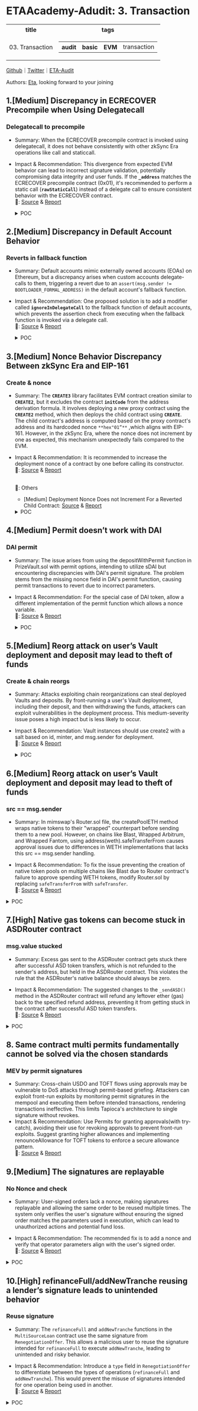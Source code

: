# ETAAcademy-Adudit: 3. Transaction

<table>
  <tr>
    <th>title</th>
    <th>tags</th>
  </tr>
  <tr>
    <td>03. Transaction</td>
    <td>
      <table>
        <tr>
          <th>audit</th>
          <th>basic</th>
          <th>EVM</th>
          <td>transaction</td>
        </tr>
      </table>
    </td>
  </tr>
</table>

[Github](https://github.com/ETAAcademy)｜[Twitter](https://twitter.com/ETAAcademy)｜[ETA-Audit](https://github.com/ETAAcademy/ETAAcademy-Audit)

Authors: [Eta](https://twitter.com/pwhattie), looking forward to your joining

## 1.[Medium] Discrepancy in ECRECOVER Precompile when Using Delegatecall

### Delegatecall to precompile

- Summary: When the ECRECOVER precompile contract is invoked using delegatecall, it does not behave consistently with other zkSync Era operations like call and staticcall.
- Impact & Recommendation: This divergence from expected EVM behavior can lead to incorrect signature validation, potentially compromising data integrity and user funds. If the **`_address`** matches the ECRECOVER precompile contract (0x01), it's recommended to perform a static call (**`rawStaticCall`**) instead of a delegate call to ensure consistent behavior with the ECRECOVER contract.
  <br> 🐬: [Source](https://code4rena.com/reports/2023-10-zksync#m-17-discrepancy-in-ecrecover-precompile-when-using-delegatecall) & [Report](https://code4rena.com/reports/2023-10-zksync)

  <details><summary>POC</summary>

  ```solidity

    // SPDX-License-Identifier: MIT
    pragma solidity >=0.8.20;
    contract PoC {
        bytes32 h = keccak256("");
        uint8 v = 27;
        bytes32 r = bytes32(uint256(1));
        bytes32 s = bytes32(uint256(2));
        function ecrecoverStaticcall() public returns (bytes32) {
            bytes memory data = abi.encode(h, v, r, s);
            assembly {
                pop(staticcall(gas(), 0x01, add(data, 0x20), mload(data), 0, 0x20))
                return(0, 0x20)
            }
        }
        function ecrecoverCall() public returns (bytes32) {
            bytes memory data = abi.encode(h, v, r, s);
            assembly {
                pop(call(gas(), 0x01, 0x00, add(data, 0x20), mload(data), 0, 0x20))
                return(0, 0x20)
            }
        }
        function ecrecoverDelegatecall() public returns (bytes32) {
            bytes memory data = abi.encode(h, v, r, s);
            assembly {
                pop(
                    delegatecall(gas(), 0x01, add(data, 0x20), mload(data), 0, 0x20)
                )
                return(0, 0x20)
            }
        }
    }

  ```

## 2.[Medium] Discrepancy in Default Account Behavior

### Reverts in fallback function

- Summary: Default accounts mimic externally owned accounts (EOAs) on Ethereum, but a discrepancy arises when custom accounts delegate-calls to them, triggering a revert due to an `assert(msg.sender != BOOTLOADER_FORMAL_ADDRESS)` in the default account's fallback function.
- Impact & Recommendation: One proposed solution is to add a modifier called **`ignoreInDelegateCall`** to the fallback function of default accounts, which prevents the assertion check from executing when the fallback function is invoked via a delegate call.
  <br> 🐬: [Source](https://code4rena.com/reports/2023-10-zksync#m-18-discrepancy-in-default-account-behavior) & [Report](https://code4rena.com/reports/2023-10-zksync)

  <details><summary>POC</summary>

  ```solidity
    fallback() external payable {
        // The fallback function of the default account should never be called by the bootloader
        assert(msg.sender != BOOTLOADER_FORMAL_ADDRESS);
        // If the contract is called directly, it should behave like an EOA.
    }
    receive() external payable {
        // If the contract is called directly, it should behave like an EOA.
    }

    function _execute(Transaction calldata _transaction) internal {
        address to = address(uint160(_transaction.to));
        (bool success,) = address(to).delegatecall("0x1234");
        require(success, "call was not successful");
    }

  ```

  </details>

## 3.[Medium] Nonce Behavior Discrepancy Between zkSync Era and EIP-161

### Create & nonce

- Summary: The **`CREATE3`** library facilitates EVM contract creation similar to **`CREATE2`**, but it excludes the contract **`initCode`** from the address derivation formula. It involves deploying a new proxy contract using the **`CREATE2`** method, which then deploys the child contract using **`CREATE`**. The child contract's address is computed based on the proxy contract's address and its hardcoded nonce `**hex"01”**` ,which aligns with EIP-161. However, in the zkSync Era, where the nonce does not increment by one as expected, this mechanism unexpectedly fails compared to the EVM.
- Impact & Recommendation: It is recommended to increase the deployment nonce of a contract by one before calling its constructor.
  <br> 🐬: [Source](https://code4rena.com/reports/2023-10-zksync#m-20-nonce-behavior-discrepancy-between-zksync-era-and-eip-161) & [Report](https://code4rena.com/reports/2023-10-zksync)

  <br> 🐬: Others

  - [Medium] Deployment Nonce Does not Increment For a Reverted Child Contract: [Source](https://code4rena.com/reports/2023-10-zksync#m-21-deployment-nonce-does-not-increment-for-a-reverted-child-contract) & [Report](https://code4rena.com/reports/2023-10-zksync)

  <details><summary>POC</summary>

  ```solidity

  function _constructContract(
        address _sender,
        address _newAddress,
        bytes32 _bytecodeHash,
        bytes calldata _input,
        bool _isSystem,
        bool _callConstructor
    ) internal {
        NONCE_HOLDER_SYSTEM_CONTRACT.incrementDeploymentNonce(_newAddress);
        //...
    }

  ```

  </details>

## 4.[Medium] Permit doesn’t work with DAI

### DAI permit

- Summary: The issue arises from using the depositWithPermit function in PrizeVault.sol with permit options, intending to utilize sDAI but encountering discrepancies with DAI's permit signature. The problem stems from the missing nonce field in DAI's permit function, causing permit transactions to revert due to incorrect parameters.

- Impact & Recommendation: For the special case of DAI token, allow a different implementation of the permit function which allows a nonce variable.
  <br> 🐬: [Source](https://code4rena.com/reports/2024-03-pooltogether#m-08-permit-doesnt-work-with-dai) & [Report](https://code4rena.com/reports/2024-03-pooltogether)

  <details><summary>POC</summary>

  ```solidity
    IERC20Permit(address(_asset)).permit(_owner, address(this), _assets, _deadline, _v, _r, _s);

    function permit(address holder, address spender, uint256 nonce, uint256 expiry,
                        bool allowed, uint8 v, bytes32 r, bytes32 s) external


  ```

  </details>

## 5.[Medium] Reorg attack on user’s Vault deployment and deposit may lead to theft of funds

### Create & chain reorgs

- Summary: Attacks exploiting chain reorganizations can steal deployed Vaults and deposits. By front-running a user's Vault deployment, including their deposit, and then withdrawing the funds, attackers can exploit vulnerabilities in the deployment process. This medium-severity issue poses a high impact but is less likely to occur.

- Impact & Recommendation: Vault instances should use create2 with a salt based on id, minter, and msg.sender for deployment.
  <br> 🐬: [Source](https://code4rena.com/reports/2023-07-amphora#m-02-reorg-attack-on-users-vault-deployment-and-deposit-may-lead-to-theft-of-funds) & [Report](https://code4rena.com/reports/2023-07-amphora)

  <details><summary>POC</summary>

  ```solidity
  /// @notice Deploys a new Vault
  /// @param _id The id of the vault
  /// @param _minter The address of the minter of the vault
  /// @return _vault The vault that was created
  function deployVault(uint96 _id, address _minter) external returns (IVault _vault) {
    _vault = IVault(new Vault(_id, _minter, msg.sender, CVX, CRV));
  }

  ```

  </details>

## 6.[Medium] Reorg attack on user’s Vault deployment and deposit may lead to theft of funds

### src == msg.sender

- Summary: In mimswap's Router.sol file, the createPoolETH method wraps native tokens to their "wrapped" counterpart before sending them to a new pool. However, on chains like Blast, Wrapped Arbitrum, and Wrapped Fantom, using address(weth).safeTransferFrom causes approval issues due to differences in WETH implementations that lacks this src == msg.sender handling.

- Impact & Recommendation: To fix the issue preventing the creation of native token pools on multiple chains like Blast due to Router contract's failure to approve spending WETH tokens, modify Router.sol by replacing `safeTransferFrom` with `safeTransfer`.
  <br> 🐬: [Source](https://code4rena.com/reports/2024-03-abracadabra-money#m-01-pool-creation-failure-due-to-weth-transfer-compatibility-issue-on-some-chains) & [Report](https://code4rena.com/reports/2024-03-abracadabra-money)

<details><summary>POC</summary>

```solidity
  pragma solidity ^0.8.0;
  import "forge-std/Test.sol";
  import "forge-std/console.sol";
  import {IERC20} from "forge-std/interfaces/IERC20.sol";
  contract PairTest is Test {
      address alice = address(0xf683Ce59521AA464066783d78e40CD9412f33D21);
      address bob = address(0x2);
      // WETH address on Blast network
      IERC20 public constant WETH = IERC20(0x4300000000000000000000000000000000000004);
      error InsufficientAllowance();
      function testPoC_TransferFromRevert() public {
          // stdstore write for packed slot is complex so we use a real address that has tokens in blaset main net weth
          // if this fails we need to update alice address to an address that has more than 1 ether balance in weth blast main net
          assert(WETH.balanceOf(alice) > 1 ether);
          vm.startPrank(alice);
          vm.expectRevert(InsufficientAllowance.selector);
          WETH.transferFrom(alice, bob, 1 ether);
          vm.stopPrank();
      }
}

```

</details>

## 7.[High] Native gas tokens can become stuck in ASDRouter contract

### msg.value stucked

- Summary: Excess gas sent to the ASDRouter contract gets stuck there after successful ASD token transfers, which is not refunded to the sender's address, but held in the ASDRouter contract. This violates the rule that the ASDRouter's native balance should always be zero.

- Impact & Recommendation: The suggested changes to the `_sendASD()` method in the ASDRouter contract will refund any leftover ether (gas) back to the specified refund address, preventing it from getting stuck in the contract after successful ASD token transfers.
  <br> 🐬: [Source](https://code4rena.com/reports/2024-03-canto#h-01-native-gas-tokens-can-become-stuck-in-asdrouter-contract) & [Report](https://code4rena.com/reports/2024-03-canto)

<details><summary>POC</summary>

```solidity
    diff --git a/test/ASDRouter.js b/test/ASDRouter.js
    index 2a36337..eccedc0 100644
    --- a/test/ASDRouter.js
    +++ b/test/ASDRouter.js
    @@ -276,6 +276,7 @@ describe("ASDRouter", function () {
        it("lzCompose: successful deposit and send on canto", async () => {
            // update whitelist
            await ASDUSDC.updateWhitelist(USDCOFT.target, true);
    +        const gas = ethers.parseEther("1");
            // call lzCompose with valid payload
            await expect(
                ASDRouter.lzCompose(
    @@ -287,12 +288,18 @@ describe("ASDRouter", function () {
                        generatedRouterPayload(cantoLzEndpoint.id, refundAddress, TESTASD.target, TESTASD.target, "0", refundAddress, "0")
                    ),
                    executorAddress,
    -                "0x"
    +                "0x",
    +                { value: gas }
                )
            )
                .to.emit(ASDRouter, "ASDSent")
                .withArgs(guid, refundAddress, TESTASD.target, amountUSDCSent, cantoLzEndpoint.id, false);
            // expect ASD to be sent to canto
            expect(await TESTASD.balanceOf(refundAddress)).to.equal(amountUSDCSent);
    +
    +        // expect gas to be refunded and not held in ASDRouter
    +        expect(await ethers.provider.getBalance(ASDRouter.target)).to.equal(0);
    +        expect(await ethers.provider.getBalance(refundAddress)).to.equal(gas);
    +
        });
    });

```

</details>

## 8. Same contract multi permits fundamentally cannot be solved via the chosen standards

### MEV by permit signatures

- Summary: Cross-chain USDO and TOFT flows using approvals may be vulnerable to DoS attacks through permit-based griefing. Attackers can exploit front-run exploits by monitoring permit signatures in the mempool and executing them before intended transactions, rendering transactions ineffective. This limits Tapioca's architecture to single signature without revokes.
- Impact & Recommendation: Use Permits for granting approvals(with try-catch), avoiding their use for revoking approvals to prevent front-run exploits. Suggest granting higher allowances and implementing renounceAllowance for TOFT tokens to enforce a secure allowance pattern.
  <br> 🐬: [Source](https://code4rena.com/reports/2024-02-tapioca#m-25-same-contract-multi-permits-fundamentally-cannot-be-solved-via-the-chosen-standards) & [Report](https://code4rena.com/reports/2024-02-tapioca)

## 9.[Medium] The signatures are replayable

### No Nonce and check

- Summary: User-signed orders lack a nonce, making signatures replayable and allowing the same order to be reused multiple times. The system only verifies the user's signature without ensuring the signed order matches the parameters used in execution, which can lead to unauthorized actions and potential fund loss.

- Impact & Recommendation: The recommended fix is to add a nonce and verify that operator parameters align with the user's signed order.
  <br> 🐬: [Source](https://code4rena.com/reports/2024-06-krystal-defi#m-02-the-signatures-are-replayable) & [Report](https://code4rena.com/reports/2024-06-krystal-defi)

<details><summary>POC</summary>

```solidity

@>  StructHash.Order emptyUserConfig; // todo: remove this when we fill user configuration
    function setUp() external {
        _setupBase();
    }
    function testAutoAdjustRange() external {
        // add liquidity to existing (empty) position (add 1 DAI / 0 USDC)
        _increaseLiquidity();
        (address userAddress, uint256 privateKey) = makeAddrAndKey("positionOwnerAddress");
        vm.startPrank(TEST_NFT_ACCOUNT);
        NPM.safeTransferFrom(TEST_NFT_ACCOUNT, userAddress, TEST_NFT);
        vm.stopPrank();
@>      bytes memory signature = _signOrder(emptyUserConfig, privateKey);
        uint256 countBefore = NPM.balanceOf(userAddress);
        (, , , , , , , uint128 liquidityBefore, , , , ) = NPM.positions(
            TEST_NFT
        );
        V3Automation.ExecuteParams memory params = V3Automation.ExecuteParams(
            V3Automation.Action.AUTO_ADJUST,
            Common.Protocol.UNI_V3,
            NPM,
            TEST_NFT,
            liquidityBefore,
            address(USDC),
            500000000000000000,
            400000,
            _get05DAIToUSDCSwapData(),
            0,
            0,
            "",
            0,
            0,
            block.timestamp,
            184467440737095520, // 0.01 * 2^64
            0,
            MIN_TICK_500,
            -MIN_TICK_500,
            true,
            0,
            0,
            emptyUserConfig,
            signature
        );
        // using approve / execute pattern
        vm.prank(userAddress);
        NPM.setApprovalForAll(address(v3automation), true);
        vm.prank(TEST_OWNER_ACCOUNT);
        v3automation.execute(params);
        // now we have 2 NFTs (1 empty)
        uint256 countAfter = NPM.balanceOf(userAddress);
        assertGt(countAfter, countBefore);
        (, , , , , , , uint128 liquidityAfter, , , , ) = NPM.positions(
            TEST_NFT
        );
        assertEq(liquidityAfter, 0);
    }

```

</details>

## 10.[High] refinanceFull/addNewTranche reusing a lender’s signature leads to unintended behavior

### Reuse signature

- Summary: The `refinanceFull` and `addNewTranche` functions in the `MultiSourceLoan` contract use the same signature from `RenegotiationOffer`. This allows a malicious user to reuse the signature intended for `refinanceFull` to execute `addNewTranche`, leading to unintended and risky behavior.

- Impact & Recommendation: Introduce a `type` field in `RenegotiationOffer` to differentiate between the types of operations (`refinanceFull` and `addNewTranche`). This would prevent the misuse of signatures intended for one operation being used in another.
  <br> 🐬: [Source](https://code4rena.com/reports/2024-04-gondi#h-17-refinanceFull/addNewTranche-reusing-a-lender’s-signature-leads-to-unintended-behavior) & [Report](https://code4rena.com/reports/2024-04-gondi)

<details><summary>POC</summary>

```solidity

    function refinanceFull(
        RenegotiationOffer calldata _renegotiationOffer,
        Loan memory _loan,
        bytes calldata _renegotiationOfferSignature
    ) external nonReentrant returns (uint256, Loan memory) {
...
        if (lenderInitiated) {
            if (_isLoanLocked(_loan.startTime, _loan.startTime + _loan.duration)) {
                revert LoanLockedError();
            }
            _checkStrictlyBetter(
                _renegotiationOffer.principalAmount,
                _loan.principalAmount,
                _renegotiationOffer.duration + block.timestamp,
                _loan.duration + _loan.startTime,
                _renegotiationOffer.aprBps,
                totalAnnualInterest / _loan.principalAmount,
                _renegotiationOffer.fee
            );
        } else if (msg.sender != _loan.borrower) {
            revert InvalidCallerError();
        } else {
            /// @notice Borrowers clears interest
@>          _checkSignature(_renegotiationOffer.lender, _renegotiationOffer.hash(), _renegotiationOfferSignature);
            netNewLender -= totalAccruedInterest;
            totalAccruedInterest = 0;
        }
    function addNewTranche(
        RenegotiationOffer calldata _renegotiationOffer,
        Loan memory _loan,
        bytes calldata _renegotiationOfferSignature
    ) external nonReentrant returns (uint256, Loan memory) {
...
        uint256 loanId = _renegotiationOffer.loanId;
        _baseLoanChecks(loanId, _loan);
        _baseRenegotiationChecks(_renegotiationOffer, _loan);
@>      _checkSignature(_renegotiationOffer.lender, _renegotiationOffer.hash(), _renegotiationOfferSignature);
        if (_loan.tranche.length == getMaxTranches) {
            revert TooManyTranchesError();
        }

```

</details>
